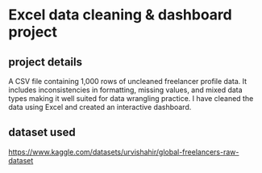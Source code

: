 # Excel data cleaning & dashboard project
## project details 
A CSV file containing 1,000 rows of uncleaned freelancer profile data.
It includes inconsistencies in formatting, missing values, and mixed data types making it well suited for data wrangling practice.
I have cleaned the data using Excel and created an interactive dashboard. 
## dataset used
https://www.kaggle.com/datasets/urvishahir/global-freelancers-raw-dataset
